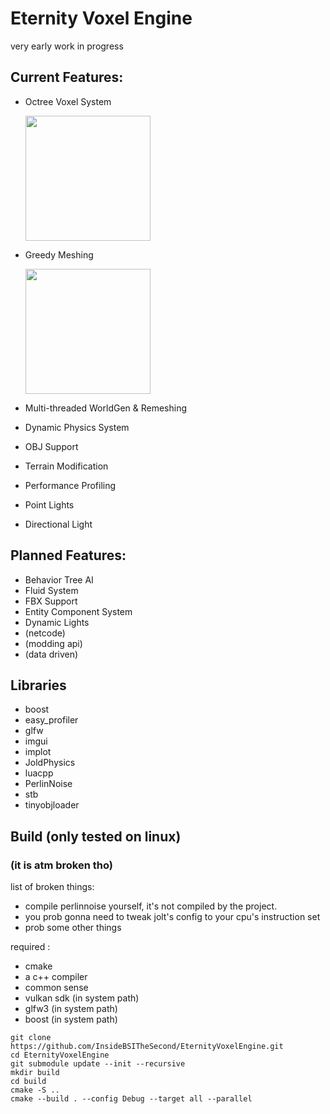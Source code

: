 # Eternity Voxel Engine
very early work in progress

## Current Features:
 - Octree Voxel System
   <p><img src="https://i.imgur.com/4vnXkAy.png" height="200px"></p>
 - Greedy Meshing
   <p><img src="https://i.imgur.com/CTJbDYh.png" height="200px"></p>
   
   
   
 - Multi-threaded WorldGen & Remeshing
 - Dynamic Physics System
 - OBJ Support
 - Terrain Modification
 - Performance Profiling
 - Point Lights
 - Directional Light

## Planned Features:
 - Behavior Tree AI
 - Fluid System
 - FBX Support
 - Entity Component System
 - Dynamic Lights
 - (netcode)
 - (modding api)
 - (data driven)

## Libraries
 - boost
 - easy_profiler
 - glfw
 - imgui
 - implot
 - JoldPhysics
 - luacpp
 - PerlinNoise
 - stb
 - tinyobjloader

## Build (only tested on linux)
### (it is atm broken tho)
list of broken things:
 - compile perlinnoise yourself, it's not compiled by the project.
 - you prob gonna need to tweak jolt's config to your cpu's instruction set
 - prob some other things

required :
 - cmake
 - a c++ compiler
 - common sense
 - vulkan sdk (in system path)
 - glfw3 (in system path)
 - boost (in system path)

```
git clone https://github.com/InsideBSITheSecond/EternityVoxelEngine.git
cd EternityVoxelEngine
git submodule update --init --recursive
mkdir build
cd build
cmake -S ..
cmake --build . --config Debug --target all --parallel
```
 

